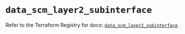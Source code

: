 # `data_scm_layer2_subinterface`

Refer to the Terraform Registry for docs: [`data_scm_layer2_subinterface`](https://registry.terraform.io/providers/paloaltonetworks/scm/1.0.2/docs/data-sources/layer2_subinterface).
